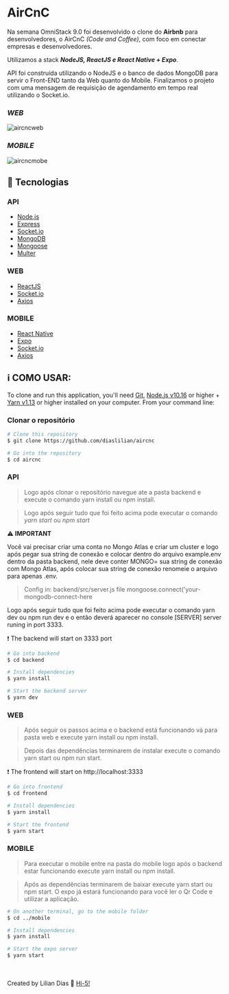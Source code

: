 # AirCnC


Na semana OmniStack 9.0 foi desenvolvido o clone do **Airbnb** para desenvolvedores, o AirCnC *(Code and Coffee)*, com foco em conectar empresas e desenvolvedores.

Utilizamos a stack **_NodeJS, ReactJS e React Native + Expo_**.

API foi construída utilizando o NodeJS e o banco de dados MongoDB para servir o Front-END tanto da Web quanto do Mobile.
Finalizamos o projeto com uma mensagem de requisição de agendamento em tempo real utilizando o Socket.io.


### **_WEB_**
![aircncweb](https://user-images.githubusercontent.com/47895394/75175892-f124c200-5711-11ea-85a0-66806ca1f2a6.jpg)


### **_MOBILE_**
![aircncmobe](https://user-images.githubusercontent.com/47895394/75175901-f550df80-5711-11ea-8c33-f5d8d1780e73.jpg)


## :rocket: Tecnologias


### API
- [Node.js](https://nodejs.org/en/)
- [Express](https://expressjs.com/)
- [Socket.io](https://socket.io/)
- [MongoDB](https://www.mongodb.com/)
- [Mongoose](https://mongoosejs.com/)
- [Multer](https://github.com/expressjs/multer)

### WEB
- [ReactJS](https://reactjs.org/)
- [Socket.io](https://socket.io/)
- [Axios](https://github.com/axios/axios)

### MOBILE
- [React Native](http://facebook.github.io/react-native/)
- [Expo](https://expo.io/)
- [Socket.io](https://socket.io/)
- [Axios](https://github.com/axios/axios)

## :information_source: COMO USAR:

To clone and run this application, you'll need [Git](https://git-scm.com), [Node.js v10.16](nodejs) or higher + [Yarn v1.13](yarn) or higher installed on your computer. From your command line:

### **Clonar o repositório**

```bash
# Clone this repository
$ git clone https://github.com/diaslilian/aircnc

# Go into the repository
$ cd aircnc
```

### **API**

> Logo após clonar o repositório navegue ate a pasta backend e execute o comando yarn install ou npm install.

> Logo após seguir tudo que foi feito acima pode executar o comando _yarn start_ ou _npm start_

:warning:  **IMPORTANT**

Você vai precisar criar uma conta no Mongo Atlas e criar um cluster e logo após pegar sua string de conexão e colocar dentro do arquivo example.env dentro da pasta backend, nele deve conter MONGO= sua string de conexão com Mongo Atlas, após colocar sua string de conexão renomeie o arquivo para apenas .env.
> Config in: backend/src/server.js file mongoose.connect('your-mongodb-connect-here

Logo após seguir tudo que foi feito acima pode executar o comando yarn dev ou npm run dev e o então deverá aparecer no console [SERVER] server runing in port 3333.

:exclamation: The backend will start on 3333 port

```bash
# Go into backend
$ cd backend

# Install dependencies
$ yarn install

# Start the backend server
$ yarn dev
```


### WEB

> Após seguir os passos acima e o backend está funcionando vá para pasta web e execute yarn install ou npm install.

> Depois das dependências terminarem de instalar execute o comando yarn start ou npm run start.

:exclamation: The frontend will start on http://localhost:3333

```bash
# Go into frontend
$ cd frontend

# Install dependencies
$ yarn install

# Start the frontend
$ yarn start
```

### MOBILE
> Para executar o mobile entre na pasta do mobile logo após o backend estar funcionando execute yarn install ou npm install.

> Após as dependências terminarem de baixar execute yarn start ou npm start. O expo já estará funcionando para você ler o Qr Code e utilizar a aplicação.

```bash
# On another terminal, go to the mobile folder
$ cd ../mobile

# Install dependencies
$ yarn install

# Start the expo server
$ yarn start
```

<br><br>
Created by Lilian Dias :wave: [Hi-5!](https://www.linkedin.com/in/dias-lilian/)
